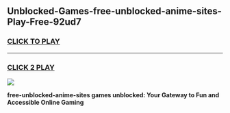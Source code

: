 
## Unblocked-Games-free-unblocked-anime-sites-Play-Free-92ud7
<h3>
<a href="https://premium76.site?title=free-unblocked-anime-sites&ref=20M">CLICK TO PLAY</a></h3>
<hr>

<h3>
<a href="https://premium76.site?title=free-unblocked-anime-sites&ref=20M">CLICK 2 PLAY</a>
  
</h3>

<a href="https://premium76.site?title=free-unblocked-anime-sites&ref=19M"><img src="https://clearcache.store/games.png"></a>


**free-unblocked-anime-sites games unblocked: Your Gateway to Fun and Accessible Online Gaming**
